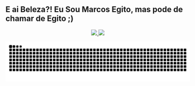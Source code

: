 ## E ai Beleza?! Eu Sou Marcos Egito, mas pode de chamar de Egito ;)
<div align="center">
  <a href="https://github.com/maregito">
  <img height="180em" src="https://github-readme-stats.vercel.app/api?username=maregito&show_icons=true&theme=blue&include_all_commits=true&count_private=true"/>
  <img height="180em" src="https://github-readme-stats.vercel.app/api/top-langs/?username=maregito&layout=compact&langs_count=7&theme=yellow"/>
</div>

![Snake animation](https://github.com/maregito/maregito/blob/output/github-contribution-grid-snake.svg) 
